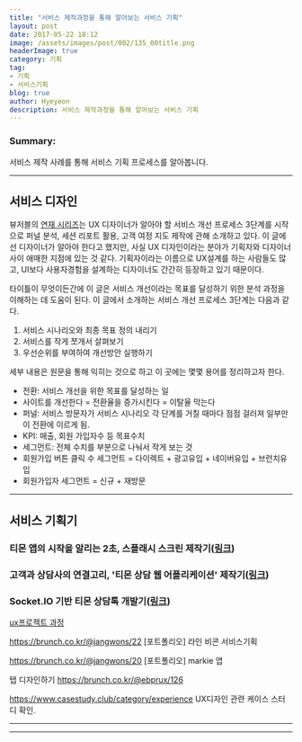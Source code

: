 ```yaml
---
title: "서비스 제작과정을 통해 알아보는 서비스 기획"
layout: post
date: 2017-05-22 18:12
image: /assets/images/post/002/135_00title.png
headerImage: true
category: 기획
tag:
- 기획
- 서비스기획
blog: true
author: Hyeyeon
description: 서비스 제작과정을 통해 알아보는 서비스 기획
---
```


### Summary:

서비스 제작 사례를 통해 서비스 기획 프로세스를 알아봅니다.

---

## 서비스 디자인

뷰저블의 [연재 시리즈](https://brunch.co.kr/@beusable/30)는 UX 디자이너가 알아야 할 서비스 개선 프로세스 3단계를 시작으로 퍼널 분석, 세션 리포트 활용, 고객 여정 지도 제작에 관해 소개하고 있다. 이 글에선 디자이너가 알아야 한다고 했지만, 사실 UX 디자인이라는 분야가 기획자와 디자이너 사이 애매한 지점에 있는 것 같다. 기획자이라는 이름으로 UX설계를 하는 사람들도 많고, UI보다 사용자경험을 설계하는 디자이너도 간간히 등장하고 있기 때문이다.

타이틀이 무엇이든간에 이 글은 서비스 개선이라는 목표를 달성하기 위한 분석 과정을 이해하는 데 도움이 된다. 이 글에서 소개하는 서비스 개선 프로세스 3단계는 다음과 같다.

1. 서비스 시나리오와 최종 목표 정의 내리기
2. 서비스를 작게 쪼개서 살펴보기
3. 우선순위를 부여하여 개선방안 실행하기

세부 내용은 원문을 통해 익히는 것으로 하고 이 곳에는 몇몇 용어를 정리하고자 한다.

* 전환: 서비스 개선을 위한 목표를 달성하는 일
* 사이트를 개선한다 = 전환율을 증가시킨다 = 이탈율 막는다
* 퍼널: 서비스 방문자가 서비스 시나리오 각 단계를 거칠 때마다 점점 걸러져 일부만이 전환에 이르게 됨.
* KPI: 매출, 회원 가입자수 등 목표수치
* 세그먼트: 전체 수치를 부분으로 나눠서 작게 보는 것
* 회원가입 버튼 클릭 수 세그먼트 = 다이렉트 + 광고유입 + 네이버유입 + 브런치유입
* 회원가입자 세그먼트 =  신규 + 재방문

---

## 서비스 기획기

### 티몬 앱의 시작을 알리는 2초, 스플래시 스크린 제작기([링크](http://tmondev.blog.me/220992527657))




### 고객과 상담사의 연결고리, '티몬 상담 웹 어플리케이션' 제작기([링크](http://tmondev.blog.me/220990918714))


### Socket.IO 기반 티몬 상담톡 개발기([링크](http://tmondev.blog.me/220982377777))


[ux프로젝트 과정](https://brunch.co.kr/@amyyoungah/9)


https://brunch.co.kr/@jangwons/22
[포트폴리오] 라인 비콘 서비스기획

https://brunch.co.kr/@jangwons/20
[포트폴리오] markie 앱

탭 디자인하기
https://brunch.co.kr/@ebprux/126

https://www.casestudy.club/category/experience
UX디자인 관련 케이스 스터디 확인.

---

---
